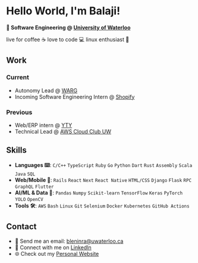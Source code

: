 # Hello World, I'm Balaji!

**📖 Software Engineering @ <a href="https://www.uwaterloo.ca">University of Waterloo</a>**

live for coffee ☕ love to code 💻 linux enthusiast 🐧

## Work

### Current

- Autonomy Lead @ <a href="https://www.uwarg.com">WARG</a>
- Incoming Software Engineering Intern @ <a href="https://www.shopify.com">Shopify</a>

### Previous

- Web/ERP intern @ <a href="https://ytygroup.com.my/">YTY</a>
- Technical Lead @ <a href="https://www.linkedin.com/company/aws-cloud-club-uw/">AWS Cloud Club UW</a>

## Skills

- **Languages ⌨️**: `C/C++` `TypeScript` `Ruby` `Go` `Python` `Dart` `Rust` `Assembly` `Scala` `Java` `SQL`
- **Web/Mobile 📱**: `Rails` `React` `Next` `React Native` `HTML/CSS` `Django` `Flask` `RPC` `GraphQL` `Flutter`
- **AI/ML & Data 🤖**: `Pandas` `Numpy` `Scikit-learn` `TensorFlow` `Keras` `PyTorch` `YOLO` `OpenCV`
- **Tools 🛠️**: `AWS` `Bash` `Linux` `Git` `Selenium` `Docker` `Kubernetes` `GitHub Actions`

## Contact

- 📧 Send me an email: bleninra@uwaterloo.ca
- 🔗 Connect with me on <a href="https://www.linkedin.com/in/balaji-leninrajan/">LinkedIn</a>
- 🌐 Check out my <a href="https://balajileninrajan.github.io/homepage/">Personal Website</a>
